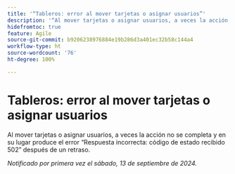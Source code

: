 ```yaml
---
title: '“Tableros: error al mover tarjetas o asignar usuarios”'
description: '“Al mover tarjetas o asignar usuarios, a veces la acción no se realiza y en su lugar se produce el error Respuesta incorrecta: código de estado recibido 502 después de un retraso”.'
hidefromtoc: true
feature: Agile
source-git-commit: b9206238976884e19b286d3a401ec32b58c144a4
workflow-type: ht
source-wordcount: '76'
ht-degree: 100%

---
```



# Tableros: error al mover tarjetas o asignar usuarios

Al mover tarjetas o asignar usuarios, a veces la acción no se completa y en su lugar produce el error “Respuesta incorrecta: código de estado recibido 502” después de un retraso.

_Notificado por primera vez el sábado, 13 de septiembre de 2024._
